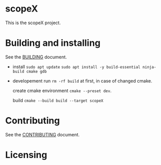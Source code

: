 # scopeX

This is the scopeX project.

# Building and installing

See the [BUILDING](BUILDING.md) document.

- install
  ```sudo apt update```
  ```sudo apt install -y build-essential ninja-build cmake gdb```

- developement
  run ```rm -rf build``` at first, in case of changed cmake.
  
  create cmake environment ```cmake --preset dev```.

  build ```cmake --build build --target scopeX```

# Contributing

See the [CONTRIBUTING](CONTRIBUTING.md) document.

# Licensing

<!--
Please go to https://choosealicense.com/licenses/ and choose a license that
fits your needs. The recommended license for a project of this type is the
GNU AGPLv3.
-->

